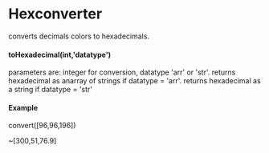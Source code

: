 # Hexconverter
converts decimals colors to hexadecimals.

#### toHexadecimal(int,'datatype')
parameters are: integer for conversion, datatype 'arr' or 'str'.
returns hexadecimal as anarray of strings if datatype = 'arr'.
returns hexadecimal as a string if datatype = 'str'

#### Example

convert([96,96,196])

~[300,51,76.9]
